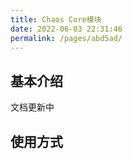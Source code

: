 ```yaml
---
title: Chaos Core模块
date: 2022-06-03 22:31:46
permalink: /pages/abd5ad/
---
```

## 基本介绍

文档更新中

## 使用方式



